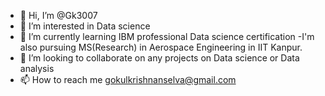 - 👋 Hi, I’m @Gk3007
- 👀 I’m interested in Data science
- 🌱 I’m currently learning IBM professional Data science certification
-I'm also pursuing MS(Research) in Aerospace Engineering in IIT Kanpur.
- 💞️ I’m looking to collaborate on any projects on Data science or Data analysis
- 📫 How to reach me gokulkrishnanselva@gmail.com

<!---
Gk3007/Gk3007 is a ✨ special ✨ repository because its `README.md` (this file) appears on your GitHub profile.
You can click the Preview link to take a look at your changes.
--->
